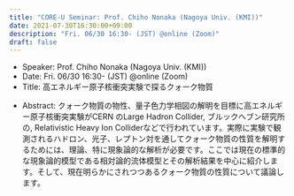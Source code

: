 ```yaml
---
title: "CORE-U Seminar: Prof. Chiho Nonaka (Nagoya Univ. (KMI))"
date: 2021-07-30T16:30:00+09:00
description: "Fri. 06/30 16:30- (JST) @online (Zoom)"
draft: false
---
```


- Speaker:
Prof. Chiho Nonaka (Nagoya Univ. (KMI))
- Date:
Fri. 06/30 16:30- (JST) @online (Zoom)
- Title:
高エネルギー原子核衝突実験で探るクォーク物質

<!--more-->

- Abstract:
クォーク物質の物性、量子色力学相図の解明を目標に高エネルギー原子核衝突実験がCERN のLarge Hadron Collider, ブルックヘブン研究所の, Relativistic Heavy Ion Colliderなどで行われています。実際に実験で観測されるハドロン、光子、レプトン対を通してクォーク物質の性質を解明するためには、理論、特に現象論的な解析が必要です。ここでは現在の標準的な現象論的模型である相対論的流体模型とその解析結果を中心に紹介します。そして、現在明らかにされつつあるクォーク物質の性質について議論します。
